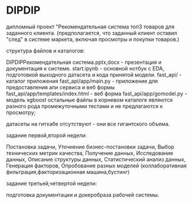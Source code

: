 # DIPDIP
дипломный проект "Рекомендательная система топ3 товаров для заданного клиента. 
(предполагается, что заданный клиент оставил "след" в системе маркета, включая просмотры и покупки товаров.)

структура файлов и каталогов:

DIPDIPРекомендательная система.pptx,docx - презентация и документация к системе.
start.ipynb - основной нотбук с EDA, подготовкой выходного датасета и кода принятой модели.
fast_api/ - каталог приложения
fast_api/app/main.py - приложение для предоставления апи сервиса и веб формы
fast_api/app/templates/index.html - веб форма
fast_api/app/gomodel.py - модель xgboost
остальные файлы в корневом каталоге являются разного рода промежуточными тестами и не предлагаются к просмотру;

датасеты на гитхабе отсутствуют - они все гигантского объема.

задание первой,второй недели:

Постановка задачи,
Уточнение бизнес-постановки задачи,
Выбор технических метрик качества,
Получение данных,
Исследование данных,
Описание структуры данных,
Статистический анализ данных,
Генерация факторов,
Опробование разных моделей (коллаборативная фильтрация,факторизационная машина,бустинг)

задание третьей,четвертой недели:

подготовка документации и докеробраза рабочей системы.

